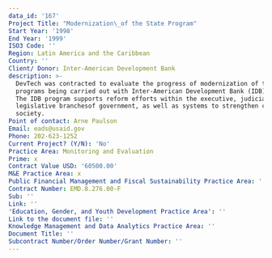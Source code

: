 ```yaml
---
data_id: '167'
Project Title: "Modernization\_of the State Program"
Start Year: '1998'
End Year: '1999'
ISO3 Code: ''
Region: Latin America and the Caribbean
Country: ''
Client/ Donor: Inter-American Development Bank
description: >-
  DevTech was contracted to evaluate the progress of modernization of the state
  programs being carried out with Inter-American Development Bank (IDB) funds.
  The IDB program supports reform efforts within the executive, judicial, and
  legislative branchesof government, as well as systems to strengthen civil
  society.
Point of contact: Arne Paulson
Email: eads@usaid.gov
Phone: 202-623-1252
Current Project? (Y/N): 'No'
Practice Area: Monitoring and Evaluation
Prime: x
Contract Value USD: '60500.00'
M&E Practice Area: x
Public Financial Management and Fiscal Sustainability Practice Area: ''
Contract Number: EMD.8.276.00-F
Sub: ''
Link: ''
'Education, Gender, and Youth Development Practice Area': ''
Link to the document file: ''
Knowledge Management and Data Analytics Practice Area: ''
Document Title: ''
Subcontract Number/Order Number/Grant Number: ''
---
```


